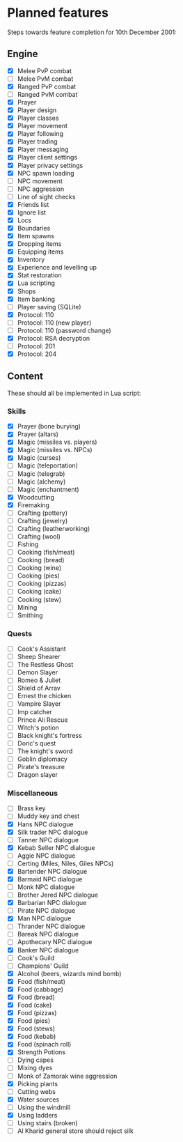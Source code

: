 Planned features
================

Steps towards feature completion for 10th December 2001:

Engine
------

- [x] Melee PvP combat
- [ ] Melee PvM combat
- [x] Ranged PvP combat
- [ ] Ranged PvM combat
- [x] Prayer
- [x] Player design
- [x] Player classes
- [x] Player movement
- [x] Player following
- [x] Player trading
- [x] Player messaging
- [x] Player client settings
- [x] Player privacy settings
- [x] NPC spawn loading
- [ ] NPC movement
- [ ] NPC aggression
- [ ] Line of sight checks
- [x] Friends list
- [x] Ignore list
- [x] Locs
- [x] Boundaries
- [x] Item spawns
- [x] Dropping items
- [x] Equipping items
- [x] Inventory
- [x] Experience and levelling up
- [x] Stat restoration
- [x] Lua scripting
- [x] Shops
- [x] Item banking
- [ ] Player saving (SQLite)
- [x] Protocol: 110
- [ ] Protocol: 110 (new player)
- [ ] Protocol: 110 (password change)
- [x] Protocol: RSA decryption
- [ ] Protocol: 201
- [x] Protocol: 204

Content
-------

These should all be implemented in Lua script:

### Skills

- [x] Prayer (bone burying)
- [x] Prayer (altars)
- [x] Magic (missiles vs. players)
- [x] Magic (missiles vs. NPCs)
- [x] Magic (curses)
- [ ] Magic (teleportation)
- [ ] Magic (telegrab)
- [ ] Magic (alchemy)
- [ ] Magic (enchantment)
- [x] Woodcutting
- [x] Firemaking
- [ ] Crafting (pottery)
- [ ] Crafting (jewelry)
- [ ] Crafting (leatherworking)
- [ ] Crafting (wool)
- [ ] Fishing
- [ ] Cooking (fish/meat)
- [ ] Cooking (bread)
- [ ] Cooking (wine)
- [ ] Cooking (pies)
- [ ] Cooking (pizzas)
- [ ] Cooking (cake)
- [ ] Cooking (stew)
- [ ] Mining
- [ ] Smithing

### Quests

- [ ] Cook's Assistant
- [ ] Sheep Shearer
- [ ] The Restless Ghost
- [ ] Demon Slayer
- [ ] Romeo & Juliet
- [ ] Shield of Arrav
- [ ] Ernest the chicken
- [ ] Vampire Slayer
- [ ] Imp catcher
- [ ] Prince Ali Rescue
- [ ] Witch's potion
- [ ] Black knight's fortress
- [ ] Doric's quest
- [ ] The knight's sword
- [ ] Goblin diplomacy
- [ ] Pirate's treasure
- [ ] Dragon slayer

### Miscellaneous

- [ ] Brass key
- [ ] Muddy key and chest
- [x] Hans NPC dialogue
- [x] Silk trader NPC dialogue
- [ ] Tanner NPC dialogue
- [x] Kebab Seller NPC dialogue
- [ ] Aggie NPC dialogue
- [ ] Certing (Miles, Niles, Giles NPCs)
- [x] Bartender NPC dialogue
- [x] Barmaid NPC dialogue
- [ ] Monk NPC dialogue
- [ ] Brother Jered NPC dialogue
- [x] Barbarian NPC dialogue
- [ ] Pirate NPC dialogue
- [x] Man NPC dialogue
- [ ] Thrander NPC dialogue
- [ ] Bareak NPC dialogue
- [ ] Apothecary NPC dialogue
- [x] Banker NPC dialogue
- [ ] Cook's Guild
- [ ] Champions' Guild
- [x] Alcohol (beers, wizards mind bomb)
- [x] Food (fish/meat)
- [x] Food (cabbage)
- [x] Food (bread)
- [x] Food (cake)
- [x] Food (pizzas)
- [x] Food (pies)
- [x] Food (stews)
- [x] Food (kebab)
- [x] Food (spinach roll)
- [x] Strength Potions
- [ ] Dying capes
- [ ] Mixing dyes
- [ ] Monk of Zamorak wine aggression
- [x] Picking plants
- [ ] Cutting webs
- [x] Water sources
- [ ] Using the windmill
- [x] Using ladders
- [ ] Using stairs (broken)
- [ ] Al Kharid general store should reject silk
